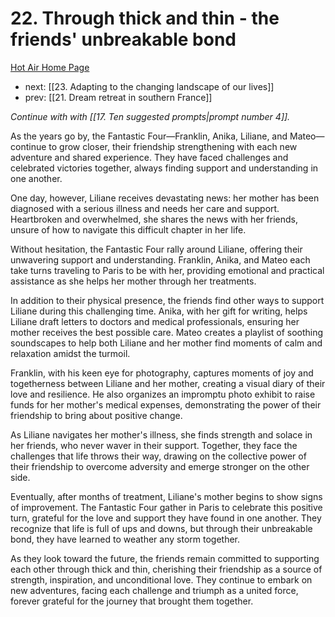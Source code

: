 # 22. Through thick and thin - the friends' unbreakable bond

[Hot Air Home Page](https://hotair.peterkaminski.wiki/) 
 
 - next: [[23. Adapting to the changing landscape of our lives]] 
 - prev: [[21. Dream retreat in southern France]]

_Continue with with [[17. Ten suggested prompts|prompt number 4]]._

As the years go by, the Fantastic Four—Franklin, Anika, Liliane, and Mateo—continue to grow closer, their friendship strengthening with each new adventure and shared experience. They have faced challenges and celebrated victories together, always finding support and understanding in one another.

One day, however, Liliane receives devastating news: her mother has been diagnosed with a serious illness and needs her care and support. Heartbroken and overwhelmed, she shares the news with her friends, unsure of how to navigate this difficult chapter in her life.

Without hesitation, the Fantastic Four rally around Liliane, offering their unwavering support and understanding. Franklin, Anika, and Mateo each take turns traveling to Paris to be with her, providing emotional and practical assistance as she helps her mother through her treatments.

In addition to their physical presence, the friends find other ways to support Liliane during this challenging time. Anika, with her gift for writing, helps Liliane draft letters to doctors and medical professionals, ensuring her mother receives the best possible care. Mateo creates a playlist of soothing soundscapes to help both Liliane and her mother find moments of calm and relaxation amidst the turmoil.

Franklin, with his keen eye for photography, captures moments of joy and togetherness between Liliane and her mother, creating a visual diary of their love and resilience. He also organizes an impromptu photo exhibit to raise funds for her mother's medical expenses, demonstrating the power of their friendship to bring about positive change.

As Liliane navigates her mother's illness, she finds strength and solace in her friends, who never waver in their support. Together, they face the challenges that life throws their way, drawing on the collective power of their friendship to overcome adversity and emerge stronger on the other side.

Eventually, after months of treatment, Liliane's mother begins to show signs of improvement. The Fantastic Four gather in Paris to celebrate this positive turn, grateful for the love and support they have found in one another. They recognize that life is full of ups and downs, but through their unbreakable bond, they have learned to weather any storm together.

As they look toward the future, the friends remain committed to supporting each other through thick and thin, cherishing their friendship as a source of strength, inspiration, and unconditional love. They continue to embark on new adventures, facing each challenge and triumph as a united force, forever grateful for the journey that brought them together.


